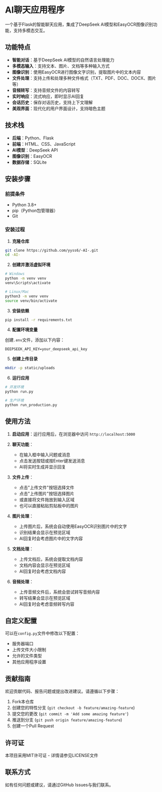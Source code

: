 # AI聊天应用程序

一个基于Flask的智能聊天应用，集成了DeepSeek AI模型和EasyOCR图像识别功能，支持多模态交互。

## 功能特点

- **智能对话**：基于DeepSeek AI模型的自然语言处理能力
- **多模态输入**：支持文本、图片、文档等多种输入方式
- **图像识别**：使用EasyOCR进行图像文字识别，提取图片中的文本内容
- **文件处理**：支持上传和处理多种文件格式（TXT、PDF、DOC、DOCX、图片等）
- **音频转写**：支持音频文件的内容转写
- **实时响应**：流式响应，即时显示AI回复
- **会话历史**：保存对话历史，支持上下文理解
- **美观界面**：现代化的用户界面设计，支持暗色主题

## 技术栈

- **后端**：Python、Flask
- **前端**：HTML、CSS、JavaScript
- **AI模型**：DeepSeek API
- **图像识别**：EasyOCR
- **数据存储**：SQLite

## 安装步骤

### 前提条件

- Python 3.8+
- pip（Python包管理器）
- Git

### 安装过程

1. **克隆仓库**

```bash
git clone https://github.com/yyss6/-AI-.git
cd -AI-
```

2. **创建并激活虚拟环境**

```bash
# Windows
python -m venv venv
venv\Scripts\activate

# Linux/Mac
python3 -m venv venv
source venv/bin/activate
```

3. **安装依赖**

```bash
pip install -r requirements.txt
```

4. **配置环境变量**

创建`.env`文件，添加以下内容：

```
DEEPSEEK_API_KEY=your_deepseek_api_key
```

5. **创建上传目录**

```bash
mkdir -p static/uploads
```

6. **运行应用**

```bash
# 开发环境
python run.py

# 生产环境
python run_production.py
```

## 使用方法

1. **启动应用**：运行应用后，在浏览器中访问 `http://localhost:5000`

2. **聊天功能**：
   - 在输入框中输入问题或消息
   - 点击发送按钮或按Enter键发送消息
   - AI将实时生成并显示回复

3. **文件上传**：
   - 点击"上传文件"按钮选择文件
   - 点击"上传图片"按钮选择图片
   - 或直接将文件拖放到输入区域
   - 也可以直接粘贴剪贴板中的图片

4. **图片处理**：
   - 上传图片后，系统会自动使用EasyOCR识别图片中的文字
   - 识别结果会显示在预览区域
   - AI回复时会考虑图片中的文字内容

5. **文档处理**：
   - 上传文档后，系统会提取文档内容
   - 文档内容会显示在预览区域
   - AI回复时会考虑文档内容

6. **音频处理**：
   - 上传音频文件后，系统会尝试转写音频内容
   - 转写结果会显示在预览区域
   - AI回复时会考虑音频转写内容

## 自定义配置

可以在`config.py`文件中修改以下配置：

- 服务器端口
- 上传文件大小限制
- 允许的文件类型
- 其他应用程序设置

## 贡献指南

欢迎贡献代码、报告问题或提出改进建议。请遵循以下步骤：

1. Fork本仓库
2. 创建您的特性分支 (`git checkout -b feature/amazing-feature`)
3. 提交您的更改 (`git commit -m 'Add some amazing feature'`)
4. 推送到分支 (`git push origin feature/amazing-feature`)
5. 创建一个Pull Request

## 许可证

本项目采用MIT许可证 - 详情请参见LICENSE文件

## 联系方式

如有任何问题或建议，请通过GitHub Issues与我们联系。 